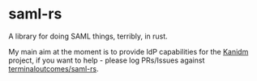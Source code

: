 # saml-rs

A library for doing SAML things, terribly, in rust.

My main aim at the moment is to provide IdP capabilities for the [Kanidm](https://github.com/kanidm/kanidm) project, if you want to help - please log PRs/Issues against [terminaloutcomes/saml-rs](https://github.com/terminaloutcomes/saml-rs).

